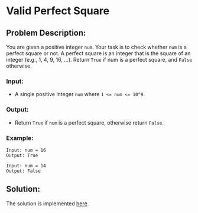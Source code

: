 # Valid Perfect Square

## Problem Description:

You are given a positive integer `num`. Your task is to check whether `num` is a perfect square or not. A perfect square is an integer that is the square of an integer (e.g., 1, 4, 9, 16, ...). Return `True` if num is a perfect square, and `False` otherwise.

### Input:

* A single positive integer `num` where `1 <= num <= 10^9`.

### Output:

* Return `True` if `num` is a perfect square, otherwise return `False`.

### Example:

```
Input: num = 16
Output: True
```
```
Input: num = 14
Output: False
```

## Solution:

The solution is implemented [here](./code.py).
